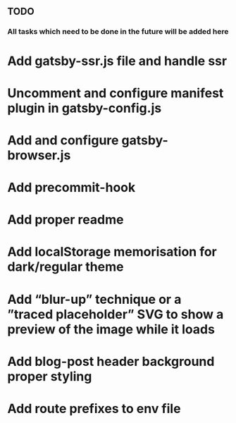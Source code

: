## TODO

### All tasks which need to be done in the future will be added here

# Add gatsby-ssr.js file and handle ssr

# Uncomment and configure manifest plugin in gatsby-config.js

# Add and configure gatsby-browser.js

# Add precommit-hook

# Add proper readme

# Add localStorage memorisation for dark/regular theme

# Add “blur-up” technique or a ”traced placeholder” SVG to show a preview of the image while it loads

# Add blog-post header background proper styling

# Add route prefixes to env file
